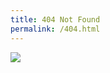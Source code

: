 ```yaml
---
title: 404 Not Found
permalink: /404.html
---
```


<img src="http://fr.memegenerator.net/instance/30944019/traitor-brain-error-404-brain-not-found" >
